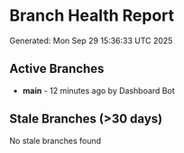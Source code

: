 # Branch Health Report
Generated: Mon Sep 29 15:36:33 UTC 2025

## Active Branches
- **main** - 12 minutes ago by Dashboard Bot

## Stale Branches (>30 days)
No stale branches found
